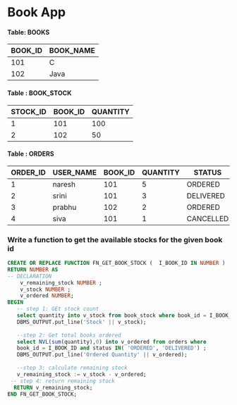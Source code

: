 # Book App

#### Table: BOOKS

| BOOK_ID | BOOK_NAME |
|---------|-----------|
| 101     | C         |
| 102     | Java      |


#### Table : BOOK_STOCK
| STOCK_ID | BOOK_ID | QUANTITY |
|----------|---------|----------|
| 1        | 101     | 100      |
| 2        | 102     | 50       |


#### Table : ORDERS
| ORDER_ID | USER_NAME | BOOK_ID | QUANTITY | STATUS    |
|----------|-----------|---------|----------|-----------|
| 1        | naresh    | 101     | 5        | ORDERED   |
| 2        | srini     | 101     | 3        | DELIVERED |
| 3        | prabhu    | 102     | 2        | ORDERED   |
| 4        | siva      | 101     | 1        | CANCELLED |


### Write a function to get the available stocks for the given book id

```sql
CREATE OR REPLACE FUNCTION FN_GET_BOOK_STOCK (  I_BOOK_ID IN NUMBER )
RETURN NUMBER AS 
-- DECLARATION
    v_remaining_stock NUMBER ;
    v_stock NUMBER ;
    v_ordered NUMBER;
BEGIN
   -- step 1: GEt stock count
   select quantity into v_stock from book_stock where book_id = I_BOOK_ID;
   DBMS_OUTPUT.put_line('Stock' || v_stock);
   
   --step 2: Get total books ordered
   select NVL(sum(quantity),0) into v_ordered from orders where 
   book_id = I_BOOK_ID and status IN( 'ORDERED', 'DELIVERED') ;
   DBMS_OUTPUT.put_line('Ordered Quantity' || v_ordered);
   
   --step 3: calculate remaining stock
   v_remaining_stock := v_stock - v_ordered;   
 -- step 4: return remaining stock
  RETURN v_remaining_stock;
END FN_GET_BOOK_STOCK;
```
